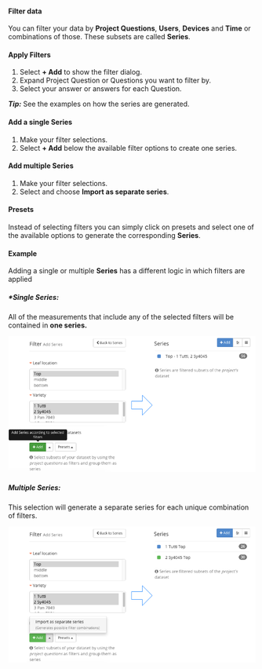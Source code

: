 #### Filter data

You can filter your data by **Project Questions**, **Users**, **Devices** and **Time** or combinations of those. These subsets are called **Series**.

#### Apply Filters

1. Select **+ Add** to show the filter dialog.
2. Expand Project Question or Questions you want to filter by.
3. Select your answer or answers for each Question.

***Tip:*** See the examples on how the series are generated.

#### Add a single Series

1. Make your filter selections.
2. Select **+ Add** below the available filter options to create one series.

#### Add multiple Series

1. Make your filter selections.
2. Select **<i class="fa fa-caret-up" aria-hidden="true"></i>** and choose **Import as separate series**.

#### Presets

Instead of selecting filters you can simply click on presets and select one of the available options to generate the corresponding  **Series**.

#### Example

Adding a single or multiple **Series** has a different logic in which filters are applied

##### **Single Series:*

All of the measurements that include any of the selected filters will be contained in **one series.**

![Single Series: Select your filters and select Add.](../images/help/_data_Filter_Data_one_series.png)

##### **Multiple Series:**

This selection will generate a separate series for each unique combination of filters.

![Multiple Series: Select your filters and select the Import as separate series option.](../images/help/_data_Filter_Data_multiple_series.png)
